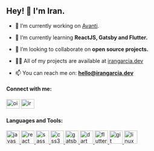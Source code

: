 <h2 align="left">Hey! 👋 I'm Iran.</h2>

- 🔭 I’m currently working on [Avanti](https://penseavanti.com.br).

- 🌱 I’m currently learning **ReactJS, Gatsby and Flutter.**

- 👯 I’m looking to collaborate on **open source projects.**

- 👨‍💻 All of my projects are available at [irangarcia.dev](https://irangarcia.dev)

- 📫 You can reach me on: **hello@irangarcia.dev**

<h4 align="left">Connect with me:</h4>
<p align="left">
<a href="https://twitter.com/oirangarcia" target="blank"><img src="https://cdn.jsdelivr.net/npm/simple-icons@3.0.1/icons/twitter.svg" alt="oirangarcia" height="25" width="35" /></a>
<a href="https://linkedin.com/in/irangarciaj" target="blank"><img  src="https://cdn.jsdelivr.net/npm/simple-icons@3.0.1/icons/linkedin.svg" alt="irangarciaj" height="25" width="35" /></a>
</p>

<h4 align="left">Languages and Tools:</h4>
<p align="left"> 
<a href="https://developer.mozilla.org/en-US/docs/Web/JavaScript" target="_blank"> <img src="https://devicons.github.io/devicon/devicon.git/icons/javascript/javascript-original.svg" alt="javascript" width="35" height="35"/> </a> 
<a href="https://reactjs.org/" target="_blank"> <img src="https://devicons.github.io/devicon/devicon.git/icons/react/react-original-wordmark.svg" alt="react" width="35" height="35"/> </a> 
<a href="https://sass-lang.com" target="_blank"> <img src="https://devicons.github.io/devicon/devicon.git/icons/sass/sass-original.svg" alt="sass" width="35" height="35"/> </a> 
<A href="https://www.w3schools.com/css/" target="_blank"> <img src="https://devicons.github.io/devicon/devicon.git/icons/css3/css3-original-wordmark.svg" alt="css3" width="35" height="35"/> </A>
<a href="https://www.gatsbyjs.com/" target="_blank"> <img src="https://www.vectorlogo.zone/logos/gatsbyjs/gatsbyjs-icon.svg" alt="gatsby" width="35" height="35"/> </a> 
<a href="https://dart.dev" target="_blank"> <img src="https://www.vectorlogo.zone/logos/dartlang/dartlang-icon.svg" alt="dart" width="35" height="35"/> </a> 
<a href="https://flutter.dev" target="_blank"> <img src="https://www.vectorlogo.zone/logos/flutterio/flutterio-icon.svg" alt="flutter" width="35" height="35"/> </a> 
<a href="https://git-scm.com/" target="_blank"> <img src="https://www.vectorlogo.zone/logos/git-scm/git-scm-icon.svg" alt="git" width="35" height="35"/> </a> 
<a href="https://www.linux.org/" target="_blank"> <img src="https://devicons.github.io/devicon/devicon.git/icons/linux/linux-original.svg" alt="linux" width="35" height="35"/> </a> 
</p>
